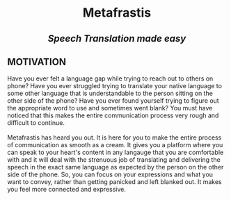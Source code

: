 # <div align = "center">**Metafrastis**</div>
## <div align = "center">*Speech Translation made easy*</div>

## **MOTIVATION**
Have you ever felt a language gap while trying to reach out to  others on phone? Have you ever struggled trying to translate your native language to some other language that is understandable to the person sitting on the other side of the phone?
Have you ever found yourself trying to figure out the appropriate word to use and sometimes went blank?
 You must have noticed that this makes the entire communication process very rough and difficult to continue.
<br>
<br>
Metafrastis has heard you out. It is here for you to make the entire process of communication as smooth as a cream. 
It gives you a platform where you can speak to your heart's content in any langauge that you are comfortable with and it will deal with the strenuous job of translating and delivering the speech in the exact same language as expected by the person on the other side of the phone.
So, you can focus on your expressions and what you want to convey, rather than getting panicked and left blanked out. It makes you feel more connected and expressive.
